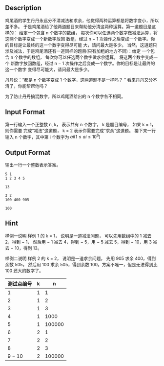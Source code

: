 ## Description

鸡尾酒的学生丹丹永远分不清减法和求余，他觉得两种运算都是将数字变小，所以差不多。
于是鸡尾酒给了他两道题目来帮助他分清这两种运算。第一道题目是这样的： 给定一个包含 n  个数字的数组， 每次你可以任选两个数字做减法运算，将这两个数字变成一个新数字放回 数组，经过 n − 1  次操作之后变成一个数字。你的目标是让最终的这一个数字变得尽可能
大，请问最大是多少。
当然，这道题只涉及减法，于是鸡尾酒还有一道同样的题目(只有加粗的地方不同)：给定
一个包含 n  个数字的数组，  每次你可以任选两个数字做求余运算，  将这两个数字变成一个
新数字放回数组，经过  n − 1  次操作之后变成一个数字。你的目标是让最终的这一个数字
变得尽可能大，请问最大是多少。

丹丹说：“都是 n  个数字变成 1  个数字，这两道题不是一样吗？  ”
看来丹丹又分不清了，你能帮帮他吗？

为了防止丹丹搞混数字，所以鸡尾酒给出的 n  个数字各不相同。

## Input Format

第一行输入一个正整数 n, k，  表示共有 n  个数字，  k  是题目编号，  如果 k = 1，  则你需要 完成“减法”这道题，  k = 2  表示你需要完成“求余”这道题。
接下来一行输入 n  个数字，其中第 i  个数字为 $ai (1  ≤   ai    ≤  10^6)$

## Output Format

输出一行一个整数表示答案。

```input1
5 1
1 2 3 4 5
```
```output1
13
```
```input2
3 2
100 400 905
```
```output2
100
```
## Hint

样例一说明
样例 1  的 k = 1，  说明是一道减法问题，  可以先用数组中的 1  减去 2，得到 − 1，  然后用 − 1  减去 4，得到  − 5，用  − 5  减去 5，得到  − 10，用  3  减去 − 10，得到  13。

样例二说明
样例 2  的 k = 2， 说明是一道求余问题， 先用 905  求余 400，得到余数 505， 然后用 100
求余 505，得到余数  100。方案不唯一，但是无法得到比  100  还大的数字了。

|测试点编号	|k|	n|
|-|-|-|
1	|1|	1
2	|1|	2
3	|1|	3
4	|1|	1000
5	|1|	100000
6	|2|	1
7	|2|	2
8	|2|	3
9 − 10	|2|	100000
